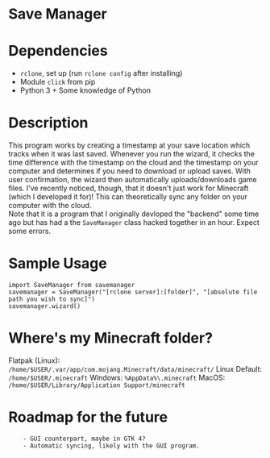 Save Manager
============
# Dependencies
- `rclone`, set up (run `rclone config` after installing)
- Module `click` from pip
- Python 3 + Some knowledge of Python

# Description
This program works by creating a timestamp at your save location which tracks when it was last saved. Whenever you run the wizard, it checks the time difference with the timestamp on the cloud and the timestamp on your computer and determines if you need to download or upload saves. With user confirmation, the wizard then automatically uploads/downloads game files. I've recently noticed, though, that it doesn't just work for Minecraft (which I developed it for)! This can theoretically sync any folder on your computer with the cloud.  
Note that it is a program that I originally devloped the "backend" some time ago but has had a the `SaveManager` class hacked together in an hour. Expect some errors.

# Sample Usage
```
import SaveManager from savemanager
savemanager = SaveManager("[rclone server]:[folder]", "[absolute file path you wish to sync]")
savemanager.wizard()
```

# Where's my Minecraft folder?
Flatpak (Linux): `/home/$USER/.var/app/com.mojang.Minecraft/data/minecraft/`
Linux Default: `/home/$USER/.minecraft`
Windows: `%AppData%\.minecraft`
MacOS: `/home/$USER/Library/Application Support/minecraft`

# Roadmap for the future
        - GUI counterpart, maybe in GTK 4?
        - Automatic syncing, likely with the GUI program.
